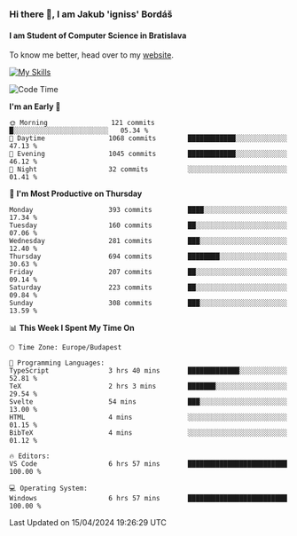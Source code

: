 ### Hi there 👋, I am Jakub 'igniss' Bordáš

#### I am Student of Computer Science in Bratislava
To know me better, head over to my [website](https://bordas.sk).

[![My Skills](https://skillicons.dev/icons?i=js,html,css,figma,svelte,java,kotlin,python,postgresql,typescript,nest,nodejs)](https://bordas.sk)


<!--START_SECTION:waka-->
![Code Time](http://img.shields.io/badge/Code%20Time-1%2C467%20hrs%201%20min-blue)

**I'm an Early 🐤** 

```text
🌞 Morning                121 commits         █░░░░░░░░░░░░░░░░░░░░░░░░   05.34 % 
🌆 Daytime                1068 commits        ████████████░░░░░░░░░░░░░   47.13 % 
🌃 Evening                1045 commits        ████████████░░░░░░░░░░░░░   46.12 % 
🌙 Night                  32 commits          ░░░░░░░░░░░░░░░░░░░░░░░░░   01.41 % 
```
📅 **I'm Most Productive on Thursday** 

```text
Monday                   393 commits         ████░░░░░░░░░░░░░░░░░░░░░   17.34 % 
Tuesday                  160 commits         ██░░░░░░░░░░░░░░░░░░░░░░░   07.06 % 
Wednesday                281 commits         ███░░░░░░░░░░░░░░░░░░░░░░   12.40 % 
Thursday                 694 commits         ████████░░░░░░░░░░░░░░░░░   30.63 % 
Friday                   207 commits         ██░░░░░░░░░░░░░░░░░░░░░░░   09.14 % 
Saturday                 223 commits         ██░░░░░░░░░░░░░░░░░░░░░░░   09.84 % 
Sunday                   308 commits         ███░░░░░░░░░░░░░░░░░░░░░░   13.59 % 
```


📊 **This Week I Spent My Time On** 

```text
🕑︎ Time Zone: Europe/Budapest

💬 Programming Languages: 
TypeScript               3 hrs 40 mins       █████████████░░░░░░░░░░░░   52.81 % 
TeX                      2 hrs 3 mins        ███████░░░░░░░░░░░░░░░░░░   29.54 % 
Svelte                   54 mins             ███░░░░░░░░░░░░░░░░░░░░░░   13.00 % 
HTML                     4 mins              ░░░░░░░░░░░░░░░░░░░░░░░░░   01.15 % 
BibTeX                   4 mins              ░░░░░░░░░░░░░░░░░░░░░░░░░   01.12 % 

🔥 Editors: 
VS Code                  6 hrs 57 mins       █████████████████████████   100.00 % 

💻 Operating System: 
Windows                  6 hrs 57 mins       █████████████████████████   100.00 % 
```


 Last Updated on 15/04/2024 19:26:29 UTC
<!--END_SECTION:waka-->
